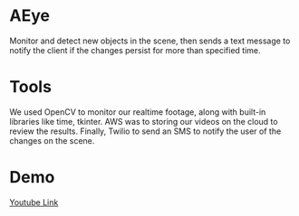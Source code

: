 # AEye
Monitor and detect new objects in the scene, then sends a text message to notify the client if the changes persist for more than specified time.

# Tools
We used OpenCV to monitor our realtime footage, along with built-in libraries like time, tkinter.
AWS was to storing our videos on the cloud to review the results. Finally, Twilio to send an SMS to notify the user of the changes on the scene.

# Demo
[Youtube Link](https://youtu.be/IxQOU9vp3iM)
